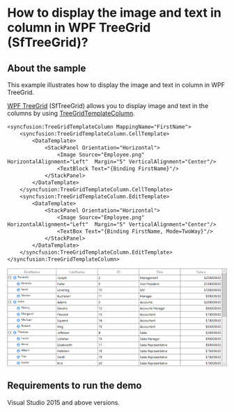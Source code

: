 # How to display the image and text in column in WPF TreeGrid (SfTreeGrid)?

## About the sample

This example illustrates how to display the image and text in column in WPF TreeGrid.

[WPF TreeGrid](https://www.syncfusion.com/wpf-controls/treegrid) (SfTreeGrid) allows you to display image and text in the columns by using [TreeGridTemplateColumn](https://help.syncfusion.com/cr/wpf/Syncfusion.UI.Xaml.TreeGrid.TreeGridTemplateColumn.html).

```Xaml
<syncfusion:TreeGridTemplateColumn MappingName="FirstName">
    <syncfusion:TreeGridTemplateColumn.CellTemplate>
        <DataTemplate>
            <StackPanel Orientation="Horizontal">
                <Image Source="Employee.png" HorizontalAlignment="Left"  Margin="5" VerticalAlignment="Center"/>
                <TextBlock Text="{Binding FirstName}"/>
            </StackPanel>
        </DataTemplate>
    </syncfusion:TreeGridTemplateColumn.CellTemplate>
    <syncfusion:TreeGridTemplateColumn.EditTemplate>
        <DataTemplate>
            <StackPanel Orientation="Horizontal">
                <Image Source="Employee.png" HorizontalAlignment="Left"  Margin="5" VerticalAlignment="Center"/>
                <TextBox Text="{Binding FirstName, Mode=TwoWay}"/>
            </StackPanel>
        </DataTemplate>
    </syncfusion:TreeGridTemplateColumn.EditTemplate>
</syncfusion:TreeGridTemplateColumn> 

```

![Image and Text Column](ImageAndTextColumn.png)

## Requirements to run the demo 

Visual Studio 2015 and above versions.

